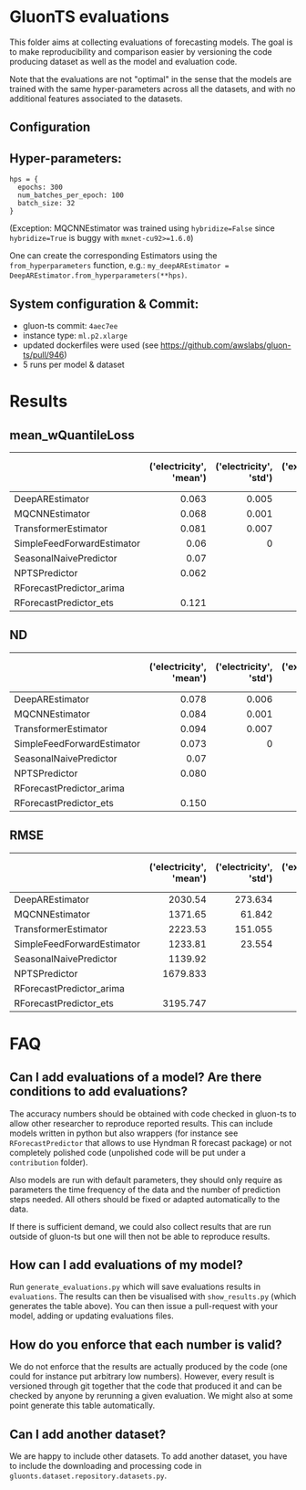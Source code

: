 # GluonTS evaluations

This folder aims at collecting evaluations of forecasting models. The goal is to make reproducibility and comparison easier by versioning the code producing dataset as well as the model and evaluation code. 

Note that the evaluations are not "optimal" in the sense that the models are trained with the same hyper-parameters across all the datasets, and with no additional features associated to the datasets.

## Configuration

## Hyper-parameters:

```
hps = {
  epochs: 300
  num_batches_per_epoch: 100
  batch_size: 32
}
```
(Exception: MQCNNEstimator was trained using `hybridize=False` since `hybridize=True` is buggy with `mxnet-cu92>=1.6.0`)

One can create the corresponding Estimators using the `from_hyperparameters` function, e.g.: `my_deepAREstimator = DeepAREstimator.from_hyperparameters(**hps)`.

## System configuration & Commit:

- gluon-ts commit: `4aec7ee`
- instance type: `ml.p2.xlarge`
- updated dockerfiles were used (see https://github.com/awslabs/gluon-ts/pull/946)
- 5 runs per model & dataset

# Results

## mean_wQuantileLoss


|                      |   ('electricity', 'mean') |   ('electricity', 'std') |   ('exchange_rate', 'mean') |   ('exchange_rate', 'std') |   ('m4_daily', 'mean') |   ('m4_daily', 'std') |   ('m4_hourly', 'mean') |   ('m4_hourly', 'std') |   ('m4_monthly', 'mean') |   ('m4_monthly', 'std') |   ('m4_quarterly', 'mean') |   ('m4_quarterly', 'std') |   ('m4_weekly', 'mean') |   ('m4_weekly', 'std') |   ('m4_yearly', 'mean') |   ('m4_yearly', 'std') |   ('solar-energy', 'mean') |   ('solar-energy', 'std') |   ('traffic', 'mean') |   ('traffic', 'std') |   ('wiki-rolling_nips', 'mean') |   ('wiki-rolling_nips', 'std') |   ('taxi_30min', 'mean') |   ('taxi_30min', 'std') |
|:---------------------|--------------------------:|-------------------------:|----------------------------:|---------------------------:|-----------------------:|----------------------:|------------------------:|-----------------------:|-------------------------:|------------------------:|---------------------------:|--------------------------:|------------------------:|-----------------------:|------------------------:|-----------------------:|---------------------------:|--------------------------:|----------------------:|---------------------:|--------------------------------:|-------------------------------:|-------------------------:|------------------------:|
| DeepAREstimator            |                     0.063 |                    0.005 |                       0.01  |                      0.003 |                  0.036 |                 0.005 |                   0.294 |                  0.106 |                    0.123 |                   0.012 |                      0.085 |                     0.002 |                   0.06  |                  0.005 |                   0.129 |                  0.007 |                      0.358 |                     0.003 |                 0.123 |                0.001 |                          15.3   |                          0.175 |                    0.375 |                   0.032 |
| MQCNNEstimator             |                     0.068 |                    0.001 |                       0.013 |                      0     |                  0.029 |                 0.002 |                   0.044 |                  0.002 |                    0.118 |                   0.001 |                      0.09  |                     0.001 |                   0.079 |                  0.004 |                   0.123 |                  0.004 |                      0.768 |                     0.016 |                 1.379 |                0.1   |                           0.236 |                          0.002 |                    0.622 |                   0.077 |
| TransformerEstimator       |                     0.081 |                    0.007 |                       0.009 |                      0.002 |                  0.052 |                 0.012 |                   0.461 |                  0.136 |                    0.126 |                   0.005 |                      0.089 |                     0.003 |                   0.064 |                  0.007 |                   0.152 |                  0.027 |                      0.4   |                     0.01  |                 0.122 |                0.002 |                          28.027 |                          0.17  |                    0.343 |                   0.006 |
| SimpleFeedForwardEstimator |                     0.06  |                    0     |                       0.009 |                      0     |                  0.023 |                 0.001 |                   0.048 |                  0.003 |                    0.116 |                   0.003 |                      0.087 |                     0.002 |                   0.051 |                  0.001 |                   0.123 |                  0.002 |                      0.439 |                     0.006 |                 0.211 |                0.001 |                           0.248 |                          0.003 |                    0.429 |                   0.002 |
| SeasonalNaivePredictor     |                     0.07  |                         |                       0.011 |                           |                  0.028 |                      |                   0.048 |                       |                    0.146 |                        |                      0.119 |                          |                   0.063 |                       |                   0.161 |                       |                      1     |                          |                 0.251 |                     |                           0.404 |                               |                    0.755 |                        |
NPTSPredictor | 0.062 | | 0.021 | | 0.145 | | 0.048 | | 0.233 | | 0.255 | |0.296 | | 0.355 | | 0.826 | | 0.180 | | | | | |
RForecastPredictor_arima |  | | 0.008 | | 0.024 | | 0.040 | |  | | 0.080 | | 0.050 | | 0.124 | | 1.153 | | | | | |
RForecastPredictor_ets | 0.121 | | 0.008 | | 0.023 | | 0.043 | | 0.099 |  |0.079 | | 0.051 | | 0.126 | | 1.778 | | 0.373 | | | | | |

## ND

|                      |   ('electricity', 'mean') |   ('electricity', 'std') |   ('exchange_rate', 'mean') |   ('exchange_rate', 'std') |   ('m4_daily', 'mean') |   ('m4_daily', 'std') |   ('m4_hourly', 'mean') |   ('m4_hourly', 'std') |   ('m4_monthly', 'mean') |   ('m4_monthly', 'std') |   ('m4_quarterly', 'mean') |   ('m4_quarterly', 'std') |   ('m4_weekly', 'mean') |   ('m4_weekly', 'std') |   ('m4_yearly', 'mean') |   ('m4_yearly', 'std') |   ('solar-energy', 'mean') |   ('solar-energy', 'std') |   ('traffic', 'mean') |   ('traffic', 'std') |   ('wiki-rolling_nips', 'mean') |   ('wiki-rolling_nips', 'std') |   ('taxi_30min', 'mean') |   ('taxi_30min', 'std') |
|:---------------------|--------------------------:|-------------------------:|----------------------------:|---------------------------:|-----------------------:|----------------------:|------------------------:|-----------------------:|-------------------------:|------------------------:|---------------------------:|--------------------------:|------------------------:|-----------------------:|------------------------:|-----------------------:|---------------------------:|--------------------------:|----------------------:|---------------------:|--------------------------------:|-------------------------------:|-------------------------:|------------------------:|
| DeepAREstimator            |                     0.078 |                    0.006 |                       0.013 |                      0.003 |                  0.043 |                 0.005 |                   0.339 |                  0.093 |                    0.136 |                   0.012 |                      0.103 |                     0.002 |                   0.073 |                  0.004 |                   0.151 |                  0.008 |                      0.473 |                     0.006 |                 0.147 |                0.001 |                           5.496 |                          0.06  |                    0.469 |                   0.042 |
| MQCNNEstimator             |                     0.084 |                    0.001 |                       0.014 |                      0     |                  0.037 |                 0.003 |                   0.05  |                  0.004 |                    0.129 |                   0.001 |                      0.108 |                     0.001 |                   0.092 |                  0.003 |                   0.143 |                  0.005 |                      0.8   |                     0.016 |                 1.481 |                0.052 |                           0.272 |                          0.004 |                    0.746 |                   0.09  |
| TransformerEstimator       |                     0.094 |                    0.007 |                       0.012 |                      0.002 |                  0.064 |                 0.015 |                   0.569 |                  0.205 |                    0.143 |                   0.009 |                      0.105 |                     0.005 |                   0.077 |                  0.009 |                   0.183 |                  0.031 |                      0.497 |                     0.008 |                 0.145 |                0.002 |                          10.041 |                          0.062 |                    0.425 |                   0.009 |
| SimpleFeedForwardEstimator |                     0.073 |                    0     |                       0.011 |                      0     |                  0.028 |                 0.001 |                   0.059 |                  0.003 |                    0.131 |                   0.004 |                      0.104 |                     0.004 |                   0.06  |                  0.001 |                   0.149 |                  0.003 |                      0.528 |                     0.011 |                 0.249 |                0.001 |                           0.294 |                          0.004 |                    0.536 |                   0.002 |
| SeasonalNaivePredictor     |                     0.07  |                         |                       0.011 |                           |                  0.028 |                      |                   0.048 |                       |                    0.146 |                        |                      0.119 |                          |                   0.063 |                       |                   0.161 |                       |                      1     |                          |                 0.251 |                     |                           0.404 |                               |                    0.755 |                        |
NPTSPredictor | 0.080 | | 0.025 | | 0.191 | | 0.063 | | 0.293 | | 0.334 | | 0.387 | | 0.442 | | 1.031 | | 0.225 | | | | | |
RForecastPredictor_arima | | | 0.009 | | 0.029 | | 0.053 | |  | | 0.097 | | 0.060 | | 0.148 | | 1.150 | | | | | |
RForecastPredictor_ets | 0.150 | | 0.010 | |0.027 | |0.054 | | 0.120 | |0.095 | |0.061 | | 0.149 | | 1.364 | | 0.385 | | | | | |

## RMSE

|                      |   ('electricity', 'mean') |   ('electricity', 'std') |   ('exchange_rate', 'mean') |   ('exchange_rate', 'std') |   ('m4_daily', 'mean') |   ('m4_daily', 'std') |   ('m4_hourly', 'mean') |   ('m4_hourly', 'std') |   ('m4_monthly', 'mean') |   ('m4_monthly', 'std') |   ('m4_quarterly', 'mean') |   ('m4_quarterly', 'std') |   ('m4_weekly', 'mean') |   ('m4_weekly', 'std') |   ('m4_yearly', 'mean') |   ('m4_yearly', 'std') |   ('solar-energy', 'mean') |   ('solar-energy', 'std') |   ('traffic', 'mean') |   ('traffic', 'std') |   ('wiki-rolling_nips', 'mean') |   ('wiki-rolling_nips', 'std') |   ('taxi_30min', 'mean') |   ('taxi_30min', 'std') |
|:---------------------|--------------------------:|-------------------------:|----------------------------:|---------------------------:|-----------------------:|----------------------:|------------------------:|-----------------------:|-------------------------:|------------------------:|---------------------------:|--------------------------:|------------------------:|-----------------------:|------------------------:|-----------------------:|---------------------------:|--------------------------:|----------------------:|---------------------:|--------------------------------:|-------------------------------:|-------------------------:|------------------------:|
| DeepAREstimator            |                   2030.54 |                  273.634 |                       0.015 |                      0.003 |                708.483 |                31.911 |                16509.3  |               4282.99  |                  1451.62 |                  50.075 |                    1415.27 |                    15.494 |                 747.66  |                 56.996 |                 1907.64 |                 61.377 |                     29.731 |                     0.264 |                 0.024 |                0     |                        90177.1  |                       2535.62  |                    6.181 |                   0.735 |
| MQCNNEstimator             |                   1371.65 |                   61.842 |                       0.016 |                      0     |                695.066 |                 8.011 |                 1843.05 |                193.475 |                  1439.9  |                   5.351 |                    1427.25 |                     4.449 |                 950.231 |                 38.694 |                 1832.83 |                 16.862 |                     48.894 |                     0.884 |                 0.097 |                0.004 |                         6253.3  |                         16.194 |                    8.905 |                   1.069 |
| TransformerEstimator       |                   2223.53 |                  151.055 |                       0.014 |                      0.002 |                853.776 |                98.41  |                26153.8  |               7718.43  |                  1491.13 |                  23.474 |                    1440.57 |                    23.322 |                 763.638 |                 65.267 |                 1974.44 |                155.381 |                     32.876 |                     0.54  |                 0.024 |                0     |                       162509    |                       1294.95  |                    5.327 |                   0.162 |
| SimpleFeedForwardEstimator |                   1233.81 |                   23.554 |                       0.013 |                      0.001 |                680.337 |                 7.925 |                 2535.78 |                133.479 |                  1441.65 |                  11.403 |                    1456.73 |                    18.181 |                 679.319 |                  6.547 |                 1974.79 |                 19.796 |                     36.14  |                     0.749 |                 0.034 |                0     |                         7320.78 |                         55.688 |                    6.763 |                   0.031 |
| SeasonalNaivePredictor     |                   1139.92 |                         |                       0.013 |                           |                705.425 |                      |                 1901.15 |                      |                  1628.79 |                        |                    1577.3  |                          |                 673.443 |                       |                 2016.46 |                       |                     62.518 |                          |                 0.037 |                     |                         8833.61 |                              |                    9.213 |                        |
NPTSPredictor | 1679.833 | | 0.033 | | 2207.532 | | 2871.974 | | 2613.715 | | 3251.401 | | 3621.983 | | 4211.343 | | 53.450 | | 0.031 | | | | | |
RForecastPredictor_arima |  | | 0.011 | | 641.476 | | 2285.035 | |  | | 1436.552 | | 644.820 | | 2065.602 | | 58.934  | | | | | |
RForecastPredictor_ets | 3195.747 | | 0.012 | | 602.283 | | 2158.406 | | 1413.275 | | 1374.529 | | 659.644 | | 2066.347 | |65.986 | | 0.039  | | | | | |

# FAQ

## Can I add evaluations of a model? Are there conditions to add evaluations?
The accuracy numbers should be obtained with code checked in gluon-ts to allow other researcher to reproduce reported results. 
This can include models written in python but also wrappers (for instance see `RForecastPredictor` that allows to use Hyndman R forecast package) or not completely polished code (unpolished code will be put under a `contribution` folder). 

Also models are run with default parameters, they should only require as parameters the time frequency of the data and the number of prediction steps needed. All others should be fixed or adapted automatically to the data.

If there is sufficient demand, we could also collect results that are run outside of gluon-ts but one will then not be able to reproduce results.


## How can I add evaluations of my model?
Run `generate_evaluations.py` which will save evaluations results in `evaluations`. The results can then be visualised with `show_results.py` (which generates the table above). 
You can then issue a pull-request with your model, adding or updating evaluations files.


## How do you enforce that each number is valid?
We do not enforce that the results are actually produced by the code (one could for instance put arbitrary 
low numbers). 
However, every result is versioned through git together that the code that produced it and can be checked by anyone 
by rerunning a given evaluation. We might also at some point generate this table automatically.


## Can I add another dataset?
We are happy to include other datasets.
To add another dataset, you have to include the downloading and processing code in 
`gluonts.dataset.repository.datasets.py`.


